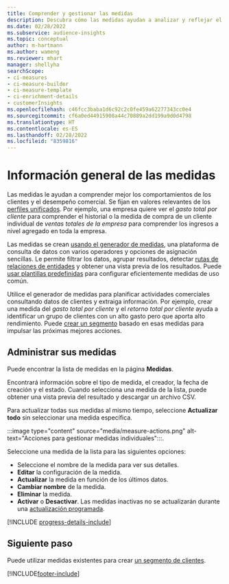 ```yaml
---
title: Comprender y gestionar las medidas
description: Descubra cómo las medidas ayudan a analizar y reflejar el rendimiento de su negocio.
ms.date: 02/28/2022
ms.subservice: audience-insights
ms.topic: conceptual
author: m-hartmann
ms.author: wameng
ms.reviewer: mhart
manager: shellyha
searchScope:
- ci-measures
- ci-measure-builder
- ci-measure-template
- ci-enrichment-details
- customerInsights
ms.openlocfilehash: c46fcc3baba1d6c92c2c0fe459a62277343cc0e4
ms.sourcegitcommit: cf6a0ed44915908a44c70889a2dd199a9d0d4798
ms.translationtype: HT
ms.contentlocale: es-ES
ms.lasthandoff: 02/28/2022
ms.locfileid: "8359816"
---
```

# <a name="measures-overview"></a>Información general de las medidas

Las medidas le ayudan a comprender mejor los comportamientos de los clientes y el desempeño comercial. Se fijan en valores relevantes de los [perfiles unificados](data-unification.md). Por ejemplo, una empresa quiere ver el *gasto total por cliente* para comprender el historial o la medida de compra de un cliente individual de *ventas totales de la empresa* para comprender los ingresos a nivel agregado en toda la empresa.  

Las medidas se crean [usando el generador de medidas](measure-builder.md), una plataforma de consulta de datos con varios operadores y opciones de asignación sencillas. Le permite filtrar los datos, agrupar resultados, detectar [rutas de relaciones de entidades](relationships.md) y obtener una vista previa de los resultados. Puede [usar plantillas predefinidas](measure-templates.md) para configurar eficientemente medidas de uso común.

Utilice el generador de medidas para planificar actividades comerciales consultando datos de clientes y extraiga información. Por ejemplo, crear una medida del *gasto total por cliente* y el *retorno total por cliente* ayuda a identificar un grupo de clientes con un alto gasto pero que aporta alto rendimiento. Puede [crear un segmento](segments.md) basado en esas medidas para impulsar las próximas mejores acciones. 

## <a name="manage-your-measures"></a>Administrar sus medidas

Puede encontrar la lista de medidas en la página **Medidas**.

Encontrará información sobre el tipo de medida, el creador, la fecha de creación y el estado. Cuando selecciona una medida de la lista, puede obtener una vista previa del resultado y descargar un archivo CSV.

Para actualizar todas sus medidas al mismo tiempo, seleccione **Actualizar todo** sin seleccionar una medida específica.

:::image type="content" source="media/measure-actions.png" alt-text="Acciones para gestionar medidas individuales":::.

Seleccione una medida de la lista para las siguientes opciones:

- Seleccione el nombre de la medida para ver sus detalles.
- **Editar** la configuración de la medida.
- **Actualizar** la medida en función de los últimos datos.
- **Cambiar nombre** de la medida.
- **Eliminar** la medida.
- **Activar** o **Desactivar**. Las medidas inactivas no se actualizarán durante una [actualización programada](system.md#schedule-tab).

[!INCLUDE [progress-details-include](../includes/progress-details-pane.md)]

## <a name="next-step"></a>Siguiente paso

Puede utilizar medidas existentes para crear [un segmento de clientes](segments.md).

[!INCLUDE[footer-include](../includes/footer-banner.md)]

